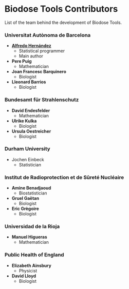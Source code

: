 # Biodose Tools Contributors
List of the team behind the development of Biodose Tools.

### Universitat Autònoma de Barcelona
* **[Alfredo Hernández](http://aldomann.com)**
  * Statistical programmer
  * Main author
* **Pere Puig**
  * Mathematician
* **Joan Francesc Barquinero**
  * Biologist
* **Lleonard Barrios**
  * Biologist

### Bundesamt für Strahlenschutz

* **David Endesfelder**
  * Mathematician
* **Ulrike Kulka**
  * Biologist
* **Ursula Oestreicher**
  * Biologist

### Durham University

* Jochen Einbeck
  * Statistician

### Institut de Radioprotection et de Sûreté Nucléaire

* **Amine Benadjaoud**
  * Biostatistician
* **Gruel Gaëtan**
  * Biologist
* **Eric Grègoire**
  * Biologist

### Universidad de la Rioja

* **Manuel Higueras**
  * Mathematician

### Public Health of England

* **Elizabeth Ainsbury**
  * Physicist
* **David Lloyd**
  * Biologist
